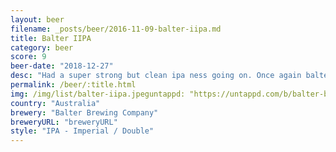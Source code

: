 ```yaml
---
layout: beer
filename: _posts/beer/2016-11-09-balter-iipa.md
title: Balter IIPA
category: beer
score: 9
beer-date: "2018-12-27"
desc: "Had a super strong but clean ipa ness going on. Once again balter seeks to define what the standard should be"
permalink: /beer/:title.html
img: /img/list/balter-iipa.jpeguntappd: "https://untappd.com/b/balter-brewing-company-iipa/2411849"
country: "Australia"
brewery: "Balter Brewing Company"
breweryURL: "breweryURL"
style: "IPA - Imperial / Double"
---
```

